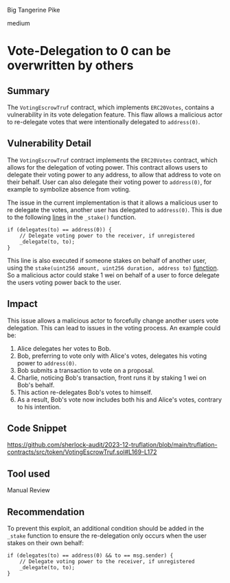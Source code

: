 Big Tangerine Pike

medium

# Vote-Delegation to 0 can be overwritten by others

## Summary

The `VotingEscrowTruf` contract, which implements `ERC20Votes`, contains a vulnerability in its vote delegation feature. This flaw allows a malicious actor to re-delegate votes that were intentionally delegated to `address(0)`.

## Vulnerability Detail

The `VotingEscrowTruf` contract implements the `ERC20Votes` contract, which allows for the delegation of voting power. This contract allows users to delegate their voting power to any address, to allow that address to vote on their behalf. User can also delegate their voting power to `address(0)`, for example to symbolize absence from voting.

The issue in the current implementation is that it allows a malicious user to re delegate the votes, another user has delegated to `address(0)`. This is due to the following [lines](https://github.com/sherlock-audit/2023-12-truflation/blob/main/truflation-contracts/src/token/VotingEscrowTruf.sol#L169-L172) in the `_stake()` function.

```solidity
if (delegates(to) == address(0)) {
	// Delegate voting power to the receiver, if unregistered
	_delegate(to, to);
}
```

This line is also executed if someone stakes on behalf of another user, using the `stake(uint256 amount, uint256 duration, address to)` [function](https://github.com/sherlock-audit/2023-12-truflation/blob/main/truflation-contracts/src/token/VotingEscrowTruf.sol#L96C14-L98). So a malicious actor could stake 1 wei on behalf of a user to force delegate the users voting power back to the user.

## Impact

This issue allows a malicious actor to forcefully change another users vote delegation. This can lead to issues in the voting process. An example could be:

1. Alice delegates her votes to Bob.
2. Bob, preferring to vote only with Alice's votes, delegates his voting power to `address(0)`.
3. Bob submits a transaction to vote on a proposal.
4. Charlie, noticing Bob's transaction, front runs it by staking 1 wei on Bob's behalf.
5. This action re-delegates Bob's votes to himself.
6. As a result, Bob's vote now includes both his and Alice's votes, contrary to his intention.

## Code Snippet

https://github.com/sherlock-audit/2023-12-truflation/blob/main/truflation-contracts/src/token/VotingEscrowTruf.sol#L169-L172

## Tool used

Manual Review

## Recommendation

To prevent this exploit, an additional condition should be added in the `_stake` function to ensure the re-delegation only occurs when the user stakes on their own behalf:

```solidity
if (delegates(to) == address(0) && to == msg.sender) {
	// Delegate voting power to the receiver, if unregistered
	_delegate(to, to);
}
```